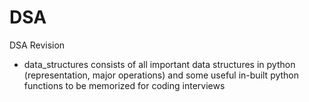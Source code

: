 # DSA
DSA Revision
- data_structures consists of all important data structures in python (representation, major operations) and some useful in-built python functions to be memorized for coding interviews 

